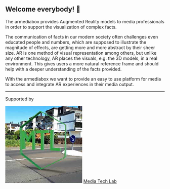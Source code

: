 ## Welcome everybody! 👋

The armediabox provides Augmented Reality models to media professionals in order to support the visualization of complex facts.

The communication of facts in our modern society often challenges even educated people and numbers, which are supposed to 
illustrate the magnitude of effects, are getting more and more abstract by their sheer size. AR is one method of visual 
representation among others, but unlike any other technology, AR places the visuals, e.g. the 3D models, in a real environment. 
This gives users a more natural reference frame and should help with a deeper understanding of the facts provided.

With the armediabox we want to provide an easy to use platform for media to access and integrate AR experiences in their media output.

_____________________________________________________________________________

Supported by

<img alt="Media Tech Lab Bayern" src="/MTL_AR.jpg"> 
<a href="www.media-lab.de/de/media-tech-lab"> Media Tech Lab </a>



